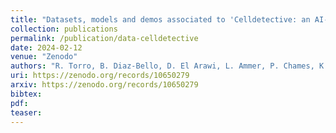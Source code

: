 ```yaml
---
title: "Datasets, models and demos associated to 'Celldetective: an AI-enhanced image analysis tool for unraveling dynamic cell interactions'"
collection: publications
permalink: /publication/data-celldetective
date: 2024-02-12
venue: "Zenodo"
authors: "R. Torro, B. Diaz-Bello, D. El Arawi, L. Ammer, P. Chames, K. Sengupta, L. Limozin"
uri: https://zenodo.org/records/10650279
arxiv: https://zenodo.org/records/10650279
bibtex: 
pdf: 
teaser: 
---
```

